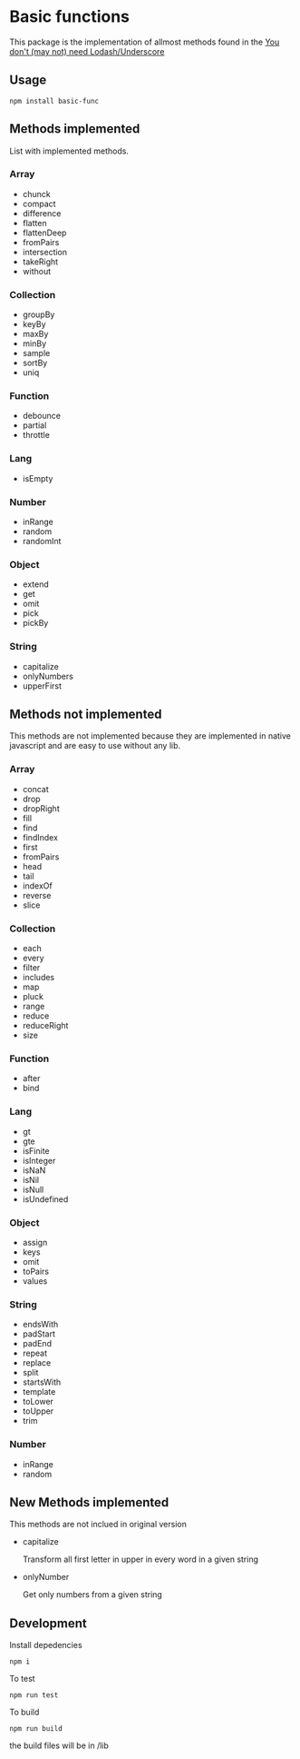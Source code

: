 # Basic functions

This package is the implementation of allmost methods found in the [You don't (may not) need Lodash/Underscore](https://github.com/you-dont-need/You-Dont-Need-Lodash-Underscore)

## Usage

`npm install basic-func`

## Methods implemented

List with implemented methods.

### Array

- chunck
- compact
- difference
- flatten
- flattenDeep
- fromPairs
- intersection
- takeRight
- without

### Collection

- groupBy
- keyBy
- maxBy
- minBy
- sample
- sortBy
- uniq

### Function

- debounce
- partial
- throttle

### Lang

- isEmpty

### Number

- inRange
- random
- randomInt

### Object

- extend
- get
- omit
- pick
- pickBy

### String

- capitalize
- onlyNumbers
- upperFirst

## Methods not implemented

This methods are not implemented because they are implemented in native javascript and are easy to use without any lib.

### Array

- concat
- drop
- dropRight
- fill
- find
- findIndex
- first
- fromPairs
- head
- tail
- indexOf
- reverse
- slice

### Collection

- each
- every
- filter
- includes
- map
- pluck
- range
- reduce
- reduceRight
- size

### Function

- after
- bind

### Lang

- gt
- gte
- isFinite
- isInteger
- isNaN
- isNil
- isNull
- isUndefined

### Object

- assign
- keys
- omit
- toPairs
- values

### String

- endsWith
- padStart
- padEnd
- repeat
- replace
- split
- startsWith
- template
- toLower
- toUpper
- trim

### Number

- inRange
- random

## New Methods implemented

This methods are not inclued in original version

- capitalize

  Transform all first letter in upper in every word in a given string

- onlyNumber

  Get only numbers from a given string

## Development

Install depedencies

`npm i`

To test

`npm run test`

To build

`npm run build`

the build files will be in /lib
